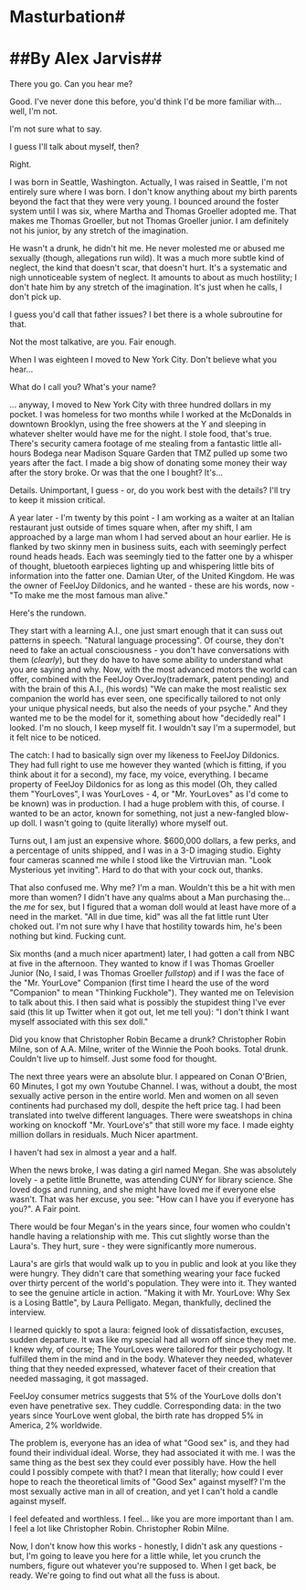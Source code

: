 # Masturbation#
##By Alex Jarvis##
===

There you go. Can you hear me? 


Good. I've never done this before, you'd think I'd be more familiar with... well, I'm not. 

I'm not sure what to say. 

I guess I'll talk about myself, then? 

Right. 

I was born in Seattle, Washington. Actually, I was raised in Seattle, I'm not entirely sure where I was born. I don't know anything about my birth parents beyond the fact that they were very young. I bounced around the foster system until I was six, where Martha and Thomas Groeller adopted me. That makes me Thomas Groeller, but not Thomas Groeller junior. I am definitely not his junior, by any stretch of the imagination. 

He wasn't a drunk, he didn't hit me. He never molested me or abused me sexually (though, allegations run wild). It was a much more subtle kind of neglect, the kind that doesn't scar, that doesn't hurt. It's a systematic and nigh unnoticeable system of neglect. It amounts to about as much hostility; I don't hate him by any stretch of the imagination. It's just when he calls, I don't pick up. 

I guess you'd call that father issues? I bet there is a whole subroutine for that. 

Not the most talkative, are you. Fair enough. 

When I was eighteen I moved to New York City. Don't believe what you hear...

What do  I call you? What's your name? 

... anyway, I moved to New York City with three hundred dollars in my pocket. I was homeless for two months while I worked at the McDonalds in downtown Brooklyn, using the free showers at the Y and sleeping in whatever shelter would have me for the night. I stole food, that's true.  There's security camera footage of me stealing from a fantastic little all-hours Bodega near Madison Square Garden that TMZ pulled up some two years after the fact. I made a big show of donating some money their way after the story broke. Or was that the one I bought? It's... 

Details. Unimportant, I guess - or, do you work best with the details? I'll try to keep it mission critical.

A year later - I'm twenty by this point - I am working as a waiter at an Italian restaurant just outside of times square when, after my shift, I am approached by a large man whom I had served about an hour earlier. He is flanked by two skinny men in business suits, each with seemingly perfect round heads heads. Each was seemingly tied to the fatter one by a whisper of thought, bluetooth earpieces lighting up and whispering little bits of information into the fatter one. Damian Uter, of the United Kingdom. He was the owner of FeelJoy Dildonics, and he wanted - these are his words, now - "To make me the most famous man alive." 

Here's the rundown. 

They start with a learning A.I., one just smart enough that it can suss out patterns in speech. "Natural language processing". Of course, they don't need to fake an actual consciousness - you don't have conversations with them (*clearly*), but they do have to have some ability to understand what you are saying and why. Now, with the most advanced motors the world can offer, combined with the FeelJoy OverJoy(trademark, patent pending) and with the brain of this A.I., (his words) "We can make the most realistic sex companion the world has ever seen, one specifically tailored to not only your unique physical needs, but also the needs of your psyche."  And they wanted me to be the model for it, something about how "decidedly real" I looked. I'm no slouch, I keep myself fit. I wouldn't say I'm a supermodel, but it felt nice to be noticed. 

The catch: I had to basically sign over my likeness to FeelJoy Dildonics. They had full right to use me however they wanted (which is fitting, if you think about it for a second), my face, my voice, everything. I became property of FeelJoy Dildonics for as long as this model (Oh, they called them "YourLoves", I was YourLoves - 4, or "Mr. YourLoves" as I'd come to be known) was in production. I had a huge problem with this, of course. I wanted to be an actor, known for something, not just a new-fangled blow-up doll. I wasn't going to (quite literally) whore myself out. 

Turns out, I am just an expensive whore. $600,000 dollars, a few perks, and a percentage of units shipped, and I was in a 3-D imaging studio. Eighty four cameras scanned me while I stood like the Virtruvian man. "Look Mysterious yet inviting". Hard to do that with your cock out, thanks. 

That also confused me. Why me? I'm a man. Wouldn't this be a hit with men more than women? I didn't have any qualms about a Man purchasing the... the *me* for sex, but I figured that a woman doll would at least have more of a need in the market. "All in due time, kid" was all the fat little runt Uter choked out. I'm not sure why I have that hostility towards him, he's been nothing but kind. Fucking cunt. 

Six months (and a much nicer apartment) later, I had gotten a call from NBC at five in the afternoon. They wanted to know if I was Thomas Groeller Junior (No, I said, I was Thomas Groeller *fullstop*) and if I was the face of the "Mr. YourLove" Companion (first time I heard the use of the word "Companion" to mean "Thinking Fuckhole"). They wanted me on Television to talk about this. I then said what is possibly the stupidest thing I've ever said (this lit up Twitter when it got out, let me tell you): "I don't think I want myself associated with this sex doll." 

Did you know that Christopher Robin Became a drunk? Christopher Robin Milne, son of A.A. Milne, writer of the Winnie the Pooh books. Total drunk. Couldn't live up to himself. Just some food for thought. 

The next three years were an absolute blur. I appeared on Conan O'Brien, 60 Minutes, I got my own Youtube Channel. I was, without a doubt, the most sexually active person in the entire world. Men and women on all seven continents had purchased my doll, despite the heft price tag. I had been translated into twelve different languages. There were sweatshops in china working on knockoff "Mr. YourLove's" that still wore my face. I made eighty million dollars in residuals. Much Nicer apartment. 

I haven't had sex in almost a year and a half. 

When the news broke, I was dating a girl named Megan. She was absolutely lovely - a petite little Brunette, was attending CUNY for library science. She loved dogs and running, and she might have loved me if everyone else wasn't. That was her excuse, you see: "How can I have you if everyone has you?". A Fair point. 

There would be four Megan's in the years since, four women who couldn't handle having a relationship with me. This cut slightly worse than the Laura's. They hurt, sure - they were significantly more numerous. 

Laura's are girls that would walk up to you in public and look at you like they were hungry. They didn't care that something wearing your face fucked over thirty percent of the world's population. They were into it. They wanted to see the genuine article in action. "Making it with Mr. YourLove: Why Sex is a Losing Battle", by Laura Pelligato. Megan, thankfully, declined the interview. 

I learned quickly to spot a laura: feigned look of dissatisfaction, excuses, sudden departure. It was like my special had all worn off since they met me. I knew why, of course; The YourLoves were tailored for their psychology. It fulfilled them in the mind and in the body. Whatever they needed, whatever thing that they needed expressed, whatever facet of their creation that needed massaging, it got massaged. 

FeelJoy consumer metrics suggests that 5% of the YourLove dolls don't even have penetrative sex. They cuddle. Corresponding data: in the two years since YourLove went global, the birth rate has dropped 5% in America, 2% worldwide.

The problem is, everyone has an idea of what "Good sex" is, and they had found their individual ideal. Worse, they had associated it with me. I was the same thing as the best sex they could ever possibly have. How the hell could I possibly compete with that? I mean that literally; how could I ever hope to reach the theoretical limits of "Good Sex" against myself? I'm the most sexually active man in all of creation, and yet I can't hold a candle against myself. 

I feel defeated and worthless. I feel... like you are more important than I am. I feel a lot like Christopher Robin. Christopher Robin Milne. 

Now, I don't know how this works - honestly, I didn't ask any questions - but, I'm going to leave you here for a little while, let you crunch the numbers, figure out whatever you're supposed to. When I get back, be ready. We're going to find out what all the fuss is about.
